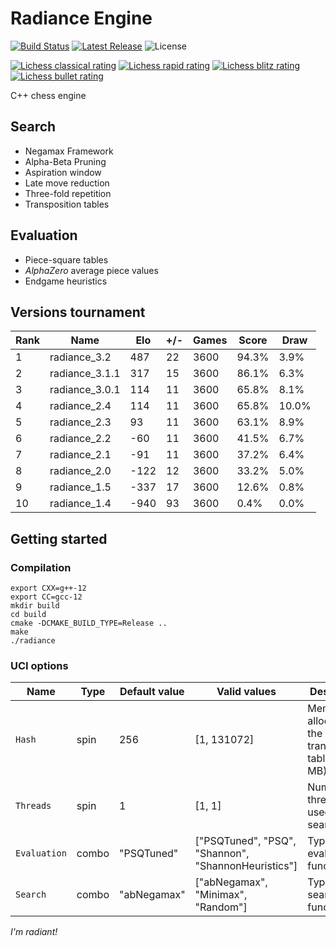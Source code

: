 # Radiance Engine
[![Build Status](https://github.com/ppipelin/radiance/actions/workflows/cmake-multi-platform.yml/badge.svg)](https://github.com/ppipelin/radiance/actions/workflows/cmake-multi-platform.yml)
[![Latest Release](https://img.shields.io/github/v/release/ppipelin/radiance?display_name=release)](https://github.com/ppipelin/radiance/releases)
![License](https://img.shields.io/github/license/ppipelin/radiance)

[![Lichess classical rating](https://lichess-shield.vercel.app/api?username=radianceengine&format=classical)](https://lichess.org/@/radianceengine/perf/classical)
[![Lichess rapid rating](https://lichess-shield.vercel.app/api?username=radianceengine&format=rapid)](https://lichess.org/@/radianceengine/perf/rapid)
[![Lichess blitz rating](https://lichess-shield.vercel.app/api?username=radianceengine&format=blitz)](https://lichess.org/@/radianceengine/perf/blitz)
[![Lichess bullet rating](https://lichess-shield.vercel.app/api?username=radianceengine&format=bullet)](https://lichess.org/@/radianceengine/perf/bullet)

C++ chess engine

## Search

- Negamax Framework
- Alpha-Beta Pruning
- Aspiration window
- Late move reduction
- Three-fold repetition
- Transposition tables

## Evaluation

- Piece-square tables
- _AlphaZero_ average piece values
- Endgame heuristics

## Versions tournament

| Rank | Name           | Elo   | +/- | Games | Score | Draw  |
| ---- | -------------- | ----- | --- | ----- | ----- | ----- |
| 1    | radiance_3.2   |   487 |  22 |  3600 | 94.3% |  3.9% |
| 2    | radiance_3.1.1 |   317 |  15 |  3600 | 86.1% |  6.3% |
| 3    | radiance_3.0.1 |   114 |  11 |  3600 | 65.8% |  8.1% |
| 4    | radiance_2.4   |   114 |  11 |  3600 | 65.8% | 10.0% |
| 5    | radiance_2.3   |    93 |  11 |  3600 | 63.1% |  8.9% |
| 6    | radiance_2.2   |   -60 |  11 |  3600 | 41.5% |  6.7% |
| 7    | radiance_2.1   |   -91 |  11 |  3600 | 37.2% |  6.4% |
| 8    | radiance_2.0   |  -122 |  12 |  3600 | 33.2% |  5.0% |
| 9    | radiance_1.5   |  -337 |  17 |  3600 | 12.6% |  0.8% |
| 10   | radiance_1.4   |  -940 |  93 |  3600 |  0.4% |  0.0% |

## Getting started

### Compilation

```
export CXX=g++-12
export CC=gcc-12
mkdir build
cd build
cmake -DCMAKE_BUILD_TYPE=Release ..
make
./radiance
```

### UCI options

| Name         | Type  | Default value |  Valid values                                       | Description                                          |
| ------------ | ----- | ------------- | --------------------------------------------------- | ---------------------------------------------------- |
| `Hash`       | spin  |      256      |                     [1, 131072]                     | Memory allocated to the transposition table (in MB). |
| `Threads`    | spin  |       1       |                       [1, 1]                        | Number of threads used to search.                    |
| `Evaluation` | combo |  "PSQTuned"   | ["PSQTuned", "PSQ", "Shannon", "ShannonHeuristics"] | Type of evaluation function.                         |
| `Search`     | combo |  "abNegamax"  |          ["abNegamax", "Minimax", "Random"]         | Type of search function.                             |

_I'm radiant!_

